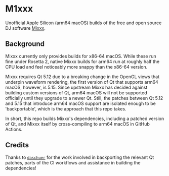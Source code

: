 # M1xxx

Unofficial Apple Silicon (arm64 macOS) builds of the free and open source DJ software [Mixxx](https://mixxx.org/).

## Background

Mixxx currently only provides builds for x86-64 macOS. While these run fine under Rosetta 2, native Mixxx builds for arm64 run at roughly half the CPU load and feel noticeably more snappy than the x86-64 version.

Mixxx requires Qt 5.12 due to a breaking change in the OpenGL views that underpin waveform rendering, the first version of Qt that supports arm64 macOS, however, is 5.15. Since upstream Mixxx has decided against building custom versions of Qt, arm64 macOS will not be supported officially until they upgrade to a newer Qt. Still, the patches between Qt 5.12 and 5.15 that introduce arm64 macOS support are isolated enough to be 'backportable', which is the approach that this repo takes.

In short, this repo builds Mixxx's dependencies, including a patched version of Qt, and Mixxx itself by cross-compiling to arm64 macOS in GitHub Actions.

## Credits

Thanks to [`daschuer`](https://github.com/daschuer) for the work involved in backporting the relevant Qt patches, parts of the CI workflows and assistance in building the dependencies!
